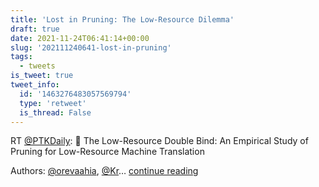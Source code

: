 ```yaml
---
title: 'Lost in Pruning: The Low-Resource Dilemma'
draft: true
date: 2021-11-24T06:41:14+00:00
slug: '202111240641-lost-in-pruning'
tags:
  - tweets
is_tweet: true
tweet_info:
  id: '1463276483057569794'
  type: 'retweet'
  is_thread: False
---
```




RT [@PTKDaily](https://x.com/PTKDaily): 📙  The Low-Resource Double Bind: An Empirical Study of Pruning for Low-Resource Machine Translation

Authors: [@orevaahia](https://x.com/orevaahia), [@Kr](https://x.com/Kr)… [continue reading](https://x.com/sytelus/status/1463276483057569794)
